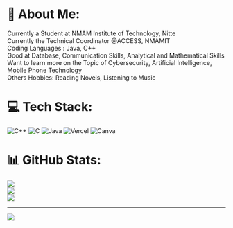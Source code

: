 # 💫 About Me:
Currently a Student at NMAM Institute of Technology, Nitte<br>Currently the Technical Coordinator @ACCESS, NMAMIT<br>Coding Languages : Java, C++<br>Good at Database, Communication Skills, Analytical and Mathematical Skills<br>Want to learn more on the Topic of Cybersecurity, Artificial Intelligence, Mobile Phone Technology <br>Others Hobbies: Reading Novels, Listening to Music<br>


# 💻 Tech Stack:
![C++](https://img.shields.io/badge/c++-%2300599C.svg?style=for-the-badge&logo=c%2B%2B&logoColor=white) ![C](https://img.shields.io/badge/c-%2300599C.svg?style=for-the-badge&logo=c&logoColor=white) ![Java](https://img.shields.io/badge/java-%23ED8B00.svg?style=for-the-badge&logo=openjdk&logoColor=white) ![Vercel](https://img.shields.io/badge/vercel-%23000000.svg?style=for-the-badge&logo=vercel&logoColor=white) ![Canva](https://img.shields.io/badge/Canva-%2300C4CC.svg?style=for-the-badge&logo=Canva&logoColor=white)
# 📊 GitHub Stats:
![](https://github-readme-stats.vercel.app/api?username=AnirudhPai13&theme=dark&hide_border=false&include_all_commits=false&count_private=false)<br/>
![](https://github-readme-streak-stats.herokuapp.com/?user=AnirudhPai13&theme=dark&hide_border=false)<br/>
![](https://github-readme-stats.vercel.app/api/top-langs/?username=AnirudhPai13&theme=dark&hide_border=false&include_all_commits=false&count_private=false&layout=compact)

---
[![](https://visitcount.itsvg.in/api?id=AnirudhPai13&icon=0&color=0)](https://visitcount.itsvg.in)

<!-- Proudly created with GPRM ( https://gprm.itsvg.in ) -->
